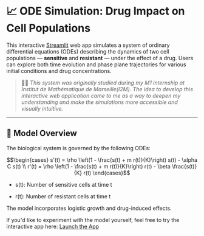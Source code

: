 # 📈 ODE Simulation: Drug Impact on Cell Populations

This interactive [Streamlit](https://streamlit.io/) web app simulates a system of ordinary differential equations (ODEs) describing the dynamics of two cell populations — **sensitive** and **resistant** — under the effect of a drug. Users can explore both time evolution and phase plane trajectories for various initial conditions and drug concentrations.

> 🧑‍🔬 *This system was originally studied during my M1 internship at Institut de Mathématique de Marseille(I2M). The idea to develop this interactive web application came to me as a way to deepen my understanding and make the simulations more accessible and visually intuitive.*

---

## 🧪 Model Overview

The biological system is governed by the following ODEs:

```math
\begin{cases}
s'(t) = \rho \left(1 - \frac{s(t) + m r(t)}{K}\right) s(t) - \alpha C s(t) \\
r'(t) = \rho \left(1 - \frac{s(t) + m r(t)}{K}\right) r(t) - \beta \frac{s(t)}{K} r(t)
\end{cases}
```
- s(t): Number of sensitive cells at time t

- r(t): Number of resistant cells at time t

The model incorporates logistic growth and drug-induced effects.

If you'd like to experiment with the model yourself, feel free to try the interactive app here: [Launch the App](https://ousmane-prog-numerical-simulation-app-ibv1zd.streamlit.app/)

